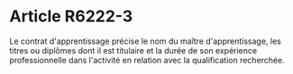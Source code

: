 # Article R6222-3

  
Le contrat d'apprentissage précise le nom du maître d'apprentissage, les titres ou diplômes dont il est titulaire et la durée de son expérience professionnelle dans l'activité en relation avec la qualification recherchée.